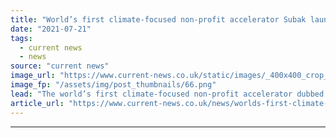 ```yaml
---
title: "World’s first climate-focused non-profit accelerator Subak launched"
date: "2021-07-21"
tags: 
  - current news
  - news
source: "current news"
image_url: "https://www.current-news.co.uk/static/images/_400x400_crop_center-center/cropped-Baroness-Bryony-Worthington-Subak-House-of-Lords-Credit-Subak.png"
image_fp: "/assets/img/post_thumbnails/66.png"
lead: "​The world’s first climate-focused non-profit accelerator dubbed Subak has been launched in London, its founding members have said."
article_url: "https://www.current-news.co.uk/news/worlds-first-climate-focused-non-profit-accelerator-subak-launched?utm_source=rss-feeds&utm_medium=rss&utm_campaign=rss"
---
```


---
